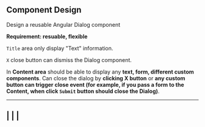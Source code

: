 ## Component Design

Design a reusable Angular Dialog component

**Requirement: resuable, flexible**

`Title` area only display "Text" information.

`X` close button can dismiss the Dialog component.

In **Content area** should be able to display any **text, form, different custom components**.
Can close the dialog by **clicking X button** or **any custom button can trigger close event (for example, if you pass a form to the Content, when click `Submit` button should close the Dialog)**.

  ---------------------------
  |                         |
  | <Title>              X  |
  ---------------------------
  |                         |
  |                         |
  | <Content>               |
  |                         |
  |                         |
  |-------------------------|

You can use Angular CLI or [stackblitz](https://stackblitz.com/) to create an Angular project.

1. Create `Dialog` component folder, all Dialog releated code should be inside this folder. ✅ 
2. In `app.component.ts`, use `Dialog` component that you created with few example to show how to use your component (don't use any existing implementation such as Angular Material) ✅
3. Styling is **not** important, you don't need to make it looks beautiful, background overlay is not required. ✅ **I did it anyway, clicking on the overlay will also close the dialog**
4. We mainly would like to see how you design a reusable component. ✅ 
5. Basic unit testing cases for `Dialog` Component are **required**. ✅ 
6. It is **not** necessary to implement ARIA / Keyboard focus, you can skip it and it won't affect the score. Of course, it is a **plus** to show us your knowledge about accessibility. 🤞 **I have tried to add some aria attributes to the dialog component**

# CodingExDialog

This project was generated with [Angular CLI](https://github.com/angular/angular-cli) version 11.1.0.

## Development server

Run `ng serve` for a dev server. Navigate to `http://localhost:4200/`. The app will automatically reload if you change any of the source files.

## Code scaffolding

Run `ng generate component component-name` to generate a new component. You can also use `ng generate directive|pipe|service|class|guard|interface|enum|module`.

## Build

Run `ng build` to build the project. The build artifacts will be stored in the `dist/` directory. Use the `--prod` flag for a production build.

## Running unit tests

Run `ng test` to execute the unit tests via [Karma](https://karma-runner.github.io).

## Running end-to-end tests

Run `ng e2e` to execute the end-to-end tests via [Protractor](http://www.protractortest.org/).

## Further help

To get more help on the Angular CLI use `ng help` or go check out the [Angular CLI Overview and Command Reference](https://angular.io/cli) page.
